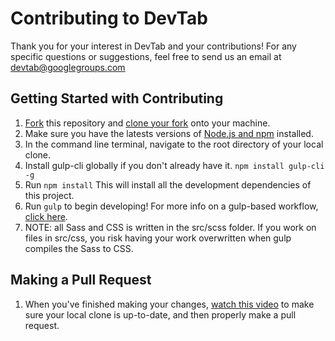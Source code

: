 # Contributing to DevTab

Thank you for your interest in DevTab and your contributions!
For any specific questions or suggestions, feel free to send us an email at devtab@googlegroups.com

## Getting Started with Contributing
1. [Fork](https://help.github.com/articles/fork-a-repo/) this repository and [clone your fork](https://help.github.com/articles/cloning-a-repository/) onto your machine.
2. Make sure you have the latests versions of [Node.js and npm](https://nodejs.org/en/) installed.
3. In the command line terminal, navigate to the root directory of your local clone.
4. Install gulp-cli globally if you don't already have it. `npm install gulp-cli -g`
5. Run `npm install` This will install all the development dependencies of this project.
6. Run `gulp` to begin developing! For more info on a gulp-based workflow, [click here](https://gulpjs.com/).
7. NOTE: all Sass and CSS is written in the src/scss folder. If you work on files in src/css, you risk having your work overwritten when gulp compiles the Sass to CSS.

## Making a Pull Request
1. When you've finished making your changes, [watch this video](https://www.youtube.com/watch?v=mENDYhfxH-o) to make sure your local clone is up-to-date, and then properly make a pull request.
